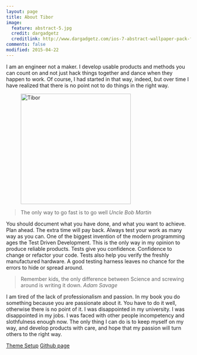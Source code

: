 ```yaml
---
layout: page
title: About Tibor
image:
  feature: abstract-5.jpg
  credit: dargadgetz
  creditlink: http://www.dargadgetz.com/ios-7-abstract-wallpaper-pack-for-iphone-5-and-ipod-touch-retina/
comments: false
modified: 2015-04-22
---
```


I am an engineer not a maker. I develop usable products and methods you can count on and not just hack things together and dance when they happen to work. Of course, I had started in that way, indeed, but over time I have realized that there is no point not to do things in the right way.

<figure>
<img src="{{ site.url }}/images/core/tibor_about.png" alt="Tibor" width="300px">
</figure>

<blockquote>
The only way to go fast is to go well
<cite>Uncle Bob Martin</cite>
</blockquote>

You should document what you have done, and what you want to achieve. Plan ahead. The extra time will pay back. Always test your work as many way as you can. One of the biggest invention of the modern programming ages the Test Driven Development. This is the only way in my opinion to produce reliable products. Tests give you confidence. Confidence to change or refactor your code. Tests also help you verify the freshly manufactured hardware. A good testing harness leaves no chance for the errors to hide or spread around. 

<blockquote>
Remember kids, the only difference between Science  and screwing around is writing it down.
<cite>Adam Savage</cite>
</blockquote>

I am tired of the lack of professionalism and passion. In my book you do something because you are passionate about it. You have to do it well, otherwise there is no point of it. I was disappointed in my university. I was disappointed in my jobs.  I was faced with other people incompetency and slothfulness enough now. The only thing I can do is to keep myself on my way, and develop products with care, and hope that my passion will turn others to the right way.



<div markdown="0"><a href="{{ site.url }}/theme-setup/" class="btn btn-info">Theme Setup</a>
<a href="https://github.com/tiborsimon" class="btn btn-success">Github page</a></div>